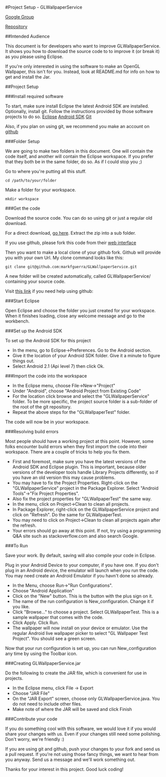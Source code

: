 #Project Setup - GLWallpaperService

[Google Group](http://groups.google.com/group/glwallpaperservice)

[Repository](https://github.com/markfguerra/GLWallpaperService/)

##Intended Audience

This document is for developers who want to improve GLWallpaperService. It shows you how to download the source code to to improve it (or break it) as you please using Eclipse.

If you're only interested in using the software to make an OpenGL Wallpaper, this isn't for you. Instead, look at README.md for info on how to get and install the Jar.


##Project Setup


###Install required software

To start, make sure install Eclipse the latest Android SDK are installed. Optionally, install git. Follow the instructions provided by those software projects to do so.
    [Eclipse](http://wiki.eclipse.org/FAQ_Where_do_I_get_and_install_Eclipse%3F)
    [Android SDK](http://developer.android.com/sdk/installing.html)
    [Git](http://git-scm.com/)

Also, if you plan on using git, we recommend you make an account on [github](http://github.com/)


###Folder Setup

We are going to make two folders in this document. One will contain the code itself, and another will contain the Eclipse workspace. If you prefer that they both be in the same folder, do so. As if I could stop you ;)

Go to where you're putting all this stuff.

    cd /path/to/your/folder


Make a folder for your workspace.

    mkdir workspace


###Get the code

Download the source code. You can do so using git or just a regular old download.

For a direct download, [go here](https://github.com/markfguerra/GLWallpaperService/zipball/master). Extract the zip into a sub folder.

If you use github, please fork this code from their [web interface](https://github.com/markfguerra/GLWallpaperService)


Then you want to make a local clone of your github fork. Github will provide you with your own Url. My clone command looks like this:

    git clone git@github.com:markfguerra/GLWallpaperService.git

A new folder will be created automatically, called GLWallpaperService/ containing your source code.

Visit [this link](http://help.github.com/) if you need help using github:


###Start Eclipse

Open Eclipse and choose the folder you just created for your workspace. When it finishes loading, close any welcome message and go to the workbench.


###Set up the Android SDK

To set up the Android SDK for this project

* In the menu, go to Eclipse->Preferences. Go to the Android section.
* Give it the location of your Android SDK folder. Give it a minute to figure things out.
* Select Android 2.1 (Api level 7) then click Ok.


###Import the code into the workspace

* In the Eclipse menu, choose File->New->"Project"
* Under "Android", choose "Android Project from Existing Code"
* For the location click browse and select the "GLWallpaperService" folder. To be more specific, the project source folder is a sub-folder of the root of the git repository.
* Repeat the above steps for the "GLWallpaperTest" folder.

The code will now be in your workspace.


###Resolving build errors

Most people should have a working project at this point. However, some folks encounter build errors when they first import the code into their workspace. There are a couple of tricks to help you fix them.

* First and foremost, make sure you have the latest versions of the Android SDK and Eclipse plugin. This is important, because older versions of the developer tools handle Library Projects differently, so if you have an old version this may cause problems.
* You may have to fix the Project Properties. Right-click on the "GLWallpaperService" project in the Package Explorer. Select "Android Tools"->"Fix Project Properties".
* Also fix the project properties for "GLWallpaperTest" the same way.
* In the menu, click on Project->Clean to clean all projects.
* In Package Explorer, right-click on the GLWallpaperService project and click on "Refresh". Do the same for GLWallpaperTest.
* You may need to click on Project->Clean to clean all projects again after the refresh.
* Your errors should go away at this point. If not, try using a programming Q&A site such as stackoverflow.com and also search Google.


###To Run

Save your work. By default, saving will also compile your code in Eclipse.

Plug in your Android Device to your computer, if you have one. If you don't plug in an Android device, the emulator will launch when you run the code. You may need create an Android Emulator if you havn't done so already.

* In the Menu, choose Run->"Run Configurations".
* Choose "Android Application"
* Click on the "New" button. This is the button with the plus sign on it.
* The name of the run configuration is New_configuration. Change it if you like.
* Click "Browse..." to choose a project. Select GLWallpaperTest. This is a sample wallpaper that comes with the code.
* Click Apply. Click Run.
* The wallpaper will now install on your device or emulator. Use the regular Android live wallpaper picker to select "GL Wallpaper Test Project". You should see a green screen.

Now that your run configuration is set up, you can run New_configuration any time by using the Toolbar icon.


###Creating GLWallpaperService.jar

Do the following to create the JAR file, which is convenient for use in projects.

* In the Eclipse menu, click File -> Export
* Choose "JAR File"
* On the "JAR Export" screen, choose only GLWallpaperService.java. You do not need to include other files.
* Make note of where the JAR will be saved and click Finish


###Contribute your code

If you do something cool with this software, we would love it if you would share your changes with us. Even if your changes still need some polishing. Don't worry, we're friendly :)

If you are using git and github, push your changes to your fork and send us a pull request. If you're not using those fancy things, we want to hear from you anyway. Send us a message and we'll work something out.

Thanks for your interest in this project. Good luck coding!

